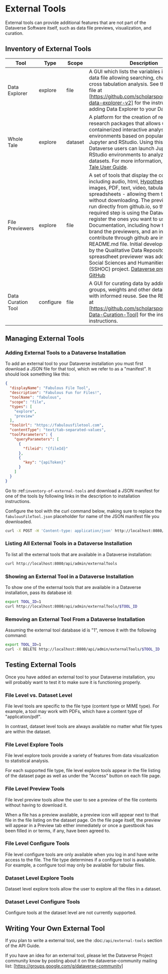 # External Tools

External tools can provide additional features that are not part of the Dataverse Software itself, such as data file previews, visualization, and curation.

## Inventory of External Tools

|Tool              |Type     |Scope  |Description                                                                                                                                                                                                                                                                                                                                                                                                     |
|------------------|---------|-------|----------------------------------------------------------------------------------------------------------------------------------------------------------------------------------------------------------------------------------------------------------------------------------------------------------------------------------------------------------------------------------------------------------------|
|Data Explorer     |explore  |file   |A GUI which lists the variables in a tabular data file allowing searching, charting and cross tabulation analysis. See the README.md file at [https://github.com/scholarsportal/dataverse-data-explorer-v2] for the instructions on adding Data Explorer to your Dataverse.                                                                                                                                       |
|Whole Tale        |explore  |dataset|A platform for the creation of reproducible research packages that allows users to launch containerized interactive analysis environments based on popular tools such as Jupyter and RStudio. Using this integration, Dataverse users can launch Jupyter and RStudio environments to analyze published datasets. For more information, see the [Whole Tale User Guide](https://wholetale.readthedocs.io/en/stable/users_guide/integration.html).|
|File Previewers   |explore  |file   |A set of tools that display the content of files - including audio, html, [Hypothes.is](https://hypothes.is/) annotations, images, PDF, text, video, tabular data, and spreadsheets - allowing them to be viewed without downloading. The previewers can be run directly from github.io, so the only required step is using the Dataverse API to register the ones you want to use. Documentation, including how to optionally brand the previewers, and an invitation to contribute through github are in the README.md file. Initial development was led by the Qualitative Data Repository and the spreasdheet previewer was added by the Social Sciences and Humanities Open Cloud (SSHOC) project. [Dataverse previewers on GitHub](https://github.com/GlobalDataverseCommunityConsortium/dataverse-previewers)|
|Data Curation Tool|configure|file   |A GUI for curating data by adding labels, groups, weights and other details to assist with informed reuse. See the README.md file at [https://github.com/scholarsportal/Dataverse-Data-Curation-Tool] for the installation instructions.                                                                                                                                                                          |

## Managing External Tools

### Adding External Tools to a Dataverse Installation

To add an external tool to your Dataverse installation you must first download a JSON file for that tool, which we refer to as a "manifest".
It should look something like this:

```json
{
  "displayName": "Fabulous File Tool",
  "description": "Fabulous Fun for Files!",
  "toolName": "fabulous",
  "scope": "file",
  "types": [
    "explore",
    "preview"
  ],
  "toolUrl": "https://fabulousfiletool.com",
  "contentType": "text/tab-separated-values",
  "toolParameters": {
    "queryParameters": [
      {
        "fileid": "{fileId}"
      },
      {
        "key": "{apiToken}"
      }
    ]
  }
}
```

Go to :ref:`inventory-of-external-tools` and download a JSON manifest for one of the tools by following links in the description to installation instructions.

Configure the tool with the curl command below, making sure to replace the `fabulousFileTool.json` placeholder for name of the JSON manifest file you downloaded.

```bash
curl -X POST -H 'Content-type: application/json' http://localhost:8080/api/admin/externalTools --upload-file fabulousFileTool.json 
```

### Listing All External Tools in a Dataverse Installation

To list all the external tools that are available in a Dataverse installation:

```bash
curl http://localhost:8080/api/admin/externalTools
```

### Showing an External Tool in a Dataverse Installation

To show one of the external tools that are available in a Dataverse installation, pass its database id:

```bash
export TOOL_ID=1
curl http://localhost:8080/api/admin/externalTools/$TOOL_ID
```

### Removing an External Tool From a Dataverse Installation

Assuming the external tool database id is "1", remove it with the following command:

```bash
export TOOL_ID=1
curl -X DELETE http://localhost:8080/api/admin/externalTools/$TOOL_ID
```

## Testing External Tools

Once you have added an external tool to your Dataverse installation, you will probably want to test it to make sure it is functioning properly.

### File Level vs. Dataset Level

File level tools are specific to the file type (content type or MIME type). For example, a tool may work with PDFs, which have a content type of "application/pdf".

In contrast, dataset level tools are always available no matter what file types are within the dataset.

### File Level Explore Tools

File level explore tools provide a variety of features from data visualization to statistical analysis.

For each supported file type, file level explore tools appear in the file listing of the dataset page as well as under the "Access" button on each file page.

### File Level Preview Tools

File level preview tools allow the user to see a preview of the file contents without having to download it.

When a file has a preview available, a preview icon will appear next to that file in the file listing on the dataset page. On the file page itself, the preview will appear in a Preview tab either immediately or once a guestbook has been filled in or terms, if any, have been agreed to.

### File Level Configure Tools

File level configure tools are only available when you log in and have write access to the file. The file type determines if a configure tool is available. For example, a configure tool may only be available for tabular files.

### Dataset Level Explore Tools

Dataset level explore tools allow the user to explore all the files in a dataset.

### Dataset Level Configure Tools

Configure tools at the dataset level are not currently supported.

## Writing Your Own External Tool

If you plan to write a external tool, see the :doc:`/api/external-tools` section of the API Guide.

If you have an idea for an external tool, please let the Dataverse Project community know by posting about it on the dataverse-community mailing list: [https://groups.google.com/g/dataverse-community]
